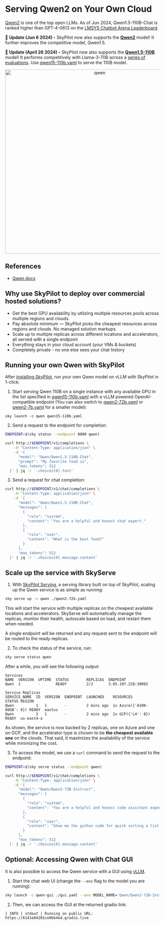 # Serving Qwen2 on Your Own Cloud

[Qwen2](https://github.com/QwenLM/Qwen2) is one of the top open LLMs.
As of Jun 2024, Qwen1.5-110B-Chat is ranked higher than GPT-4-0613 on the [LMSYS Chatbot Arena Leaderboard](https://chat.lmsys.org/?leaderboard).

📰 **Update (Jun 6 2024) -** SkyPilot now also supports the [**Qwen2**](https://qwenlm.github.io/blog/qwen2/) model! It further improves the competitive model, Qwen1.5.

📰 **Update (April 26 2024) -** SkyPilot now also supports the [**Qwen1.5-110B**](https://qwenlm.github.io/blog/qwen1.5-110b/) model! It performs competitively with Llama-3-70B across a [series of evaluations](https://qwenlm.github.io/blog/qwen1.5-110b/#model-quality). Use [qwen15-110b.yaml](https://github.com/skypilot-org/skypilot/blob/master/llm/qwen/qwen15-110b.yaml) to serve the 110B model.

<p align="center">
    <img src="https://i.imgur.com/d7tEhAl.gif" alt="qwen" width="600"/>
</p>

## References
* [Qwen docs](https://qwen.readthedocs.io/en/latest/)

## Why use SkyPilot to deploy over commercial hosted solutions?

* Get the best GPU availability by utilizing multiple resources pools across multiple regions and clouds.
* Pay absolute minimum — SkyPilot picks the cheapest resources across regions and clouds. No managed solution markups.
* Scale up to multiple replicas across different locations and accelerators, all served with a single endpoint 
* Everything stays in your cloud account (your VMs & buckets)
* Completely private - no one else sees your chat history


## Running your own Qwen with SkyPilot

After [installing SkyPilot](https://skypilot.readthedocs.io/en/latest/getting-started/installation.html), run your own Qwen model on vLLM with SkyPilot in 1-click:

1. Start serving Qwen 110B on a single instance with any available GPU in the list specified in [qwen15-110b.yaml](https://github.com/skypilot-org/skypilot/blob/master/llm/qwen/qwen15-110b.yaml) with a vLLM powered OpenAI-compatible endpoint (You can also switch to [qwen2-72b.yaml](https://github.com/skypilot-org/skypilot/blob/master/llm/qwen/qwen2-72b.yaml) or [qwen2-7b.yaml](https://github.com/skypilot-org/skypilot/blob/master/llm/qwen/qwen2-7b.yaml) for a smaller model):

```console
sky launch -c qwen qwen15-110b.yaml
```
2. Send a request to the endpoint for completion:
```bash
ENDPOINT=$(sky status --endpoint 8000 qwen)

curl http://$ENDPOINT/v1/completions \
    -H "Content-Type: application/json" \
    -d '{
      "model": "Qwen/Qwen1.5-110B-Chat",
      "prompt": "My favorite food is",
      "max_tokens": 512
  }' | jq -r '.choices[0].text'
```

3. Send a request for chat completion:
```bash
curl http://$ENDPOINT/v1/chat/completions \
    -H "Content-Type: application/json" \
    -d '{
      "model": "Qwen/Qwen1.5-110B-Chat",
      "messages": [
        {
          "role": "system",
          "content": "You are a helpful and honest chat expert."
        },
        {
          "role": "user",
          "content": "What is the best food?"
        }
      ],
      "max_tokens": 512
  }' | jq -r '.choices[0].message.content'
```

## Scale up the service with SkyServe

1. With [SkyPilot Serving](https://skypilot.readthedocs.io/en/latest/serving/sky-serve.html), a serving library built on top of SkyPilot, scaling up the Qwen service is as simple as running:
```bash
sky serve up -n qwen ./qwen2-72b.yaml
```
This will start the service with multiple replicas on the cheapest available locations and accelerators. SkyServe will automatically manage the replicas, monitor their health, autoscale based on load, and restart them when needed.

A single endpoint will be returned and any request sent to the endpoint will be routed to the ready replicas.

2. To check the status of the service, run:
```bash
sky serve status qwen
```
After a while, you will see the following output:
```console
Services
NAME  VERSION  UPTIME  STATUS        REPLICAS  ENDPOINT            
Qwen  1        -       READY         2/2       3.85.107.228:30002  

Service Replicas
SERVICE_NAME  ID  VERSION  ENDPOINT  LAUNCHED    RESOURCES                  STATUS REGION  
Qwen          1   1        -         2 mins ago  1x Azure({'A100-80GB': 8}) READY  eastus  
Qwen          2   1        -         2 mins ago  1x GCP({'L4': 8})          READY  us-east4-a 
```
As shown, the service is now backed by 2 replicas, one on Azure and one on GCP, and the accelerator
type is chosen to be **the cheapest available one** on the clouds. That said, it maximizes the
availability of the service while minimizing the cost.

3. To access the model, we use a `curl` command to send the request to the endpoint:
```bash
ENDPOINT=$(sky serve status --endpoint qwen)

curl http://$ENDPOINT/v1/chat/completions \
    -H "Content-Type: application/json" \
    -d '{
      "model": "Qwen/Qwen2-72B-Instruct",
      "messages": [
        {
          "role": "system",
          "content": "You are a helpful and honest code assistant expert in Python."
        },
        {
          "role": "user",
          "content": "Show me the python code for quick sorting a list of integers."
        }
      ],
      "max_tokens": 512
  }' | jq -r '.choices[0].message.content'
```


## **Optional:** Accessing Qwen with Chat GUI

It is also possible to access the Qwen service with a GUI using [vLLM](https://github.com/vllm-project/vllm).

1. Start the chat web UI (change the `--env` flag to the model you are running):
```bash
sky launch -c qwen-gui ./gui.yaml --env MODEL_NAME='Qwen/Qwen2-72B-Instruct' --env ENDPOINT=$(sky serve status --endpoint qwen)
```

2. Then, we can access the GUI at the returned gradio link:
```
| INFO | stdout | Running on public URL: https://6141e84201ce0bb4ed.gradio.live
```

